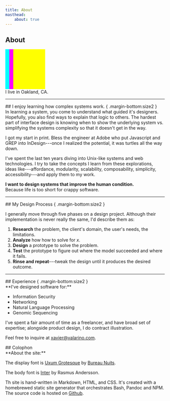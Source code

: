 ```yaml
---
title: About
masthead:
    about: true
---
```


<article class="grid">
<div class="title subgrid">
<h1>About</h1>
<svg class="multiply margin-top:size2"
   viewBox="0 0 100 100"
   width="25%"
   height="1ex"
   preserveAspectRatio="none"
   >
   <rect x="0"  y="0" width="80" height="100" class="bkg:cyan"    fill="cyan"   />
   <rect x="10" y="0" width="80" height="100" class="bkg:magenta" fill="magenta"/>
   <rect x="20" y="0" width="80" height="100" class="bkg:yellow"  fill="yellow" />
</svg>

<div class="h3 font:light padding-stack:size2">
I live in Oakland, CA.
</div>
</div>

---

<section class="indenter subgrid stack">
## I enjoy learning how complex systems work. { .margin-bottom:size2 }
<div>
In learning a system, you come to understand what guided it's designers. Hopefully, you also find ways to explain that logic to others. The hardest part of interface design is knowing when to show the underlying system vs. simplifying the systems complexity so that it doesn't get in the way.

I got my start in print. Bless the engineer at Adobe who put Javascript and GREP into InDesign---once I realized the potential, it was turtles all the way down.

I've spent the last ten years diving into Unix-like systems and web technologies. I try to take the concepts I learn from these explorations, ideas like---affordance, modularity, scalability, composability, simplicity, accessibility---and apply them to my work.

**I want to design systems that improve the human condition.**<br/>
Because life is too short for crappy software.
</div>

</section>

--- 

<section class="indenter subgrid split-lists stack">
## My Design Process { .margin-bottom:size2 }

I generally move through five phases on a design project. Although their implementation is never really the same, I'd describe them as:

1. **Research** the problem, the client's domain, the user's needs, the limitations.
2. **Analyze** how how to solve for _x_.
3. **Design** a prototype to solve the problem.
4. **Test** the prototype to figure out where the model succeeded and where  it fails.
5. **Rinse and repeat**---tweak the design until it produces the desired outcome.
</div>
</section>

---

<section class="indenter subgrid stack padding-top">
## Experience { .margin-bottom:size2 }
<div class="h4 font:light margin-top:size-2">
**I've designed software for:**

* Information Security
* Networking
* Natural Language Processing
* Genomic Sequencing

</div>
I've spent a fair amount of time as a freelancer, and have broad set of expertise; alongside product design, I do contract illustration.

Feel free to inquire at <a href="mailto:xavier@valarino.com">xavier@valarino.com</a>.

</section>

<section class="indenter subgrid border-top">
## Colophon

<div>
**About the site:**

The display font is [Uxum Grotesque](https://uxum.mdn.market/) by [Bureau Nuits](https://www.bureaunuits.com/).

The body font is [Inter](https://rsms.me/inter/) by Rasmus Andersson.

Th site is hand-written in Markdown, HTML, and CSS. It's created with a homebrewed static site generator that orchestrates Bash, Pandoc and NPM. The source code is hosted on [Github](https://github.com/xaviervalarino/portfolio).
</div>

</section>
</article>
